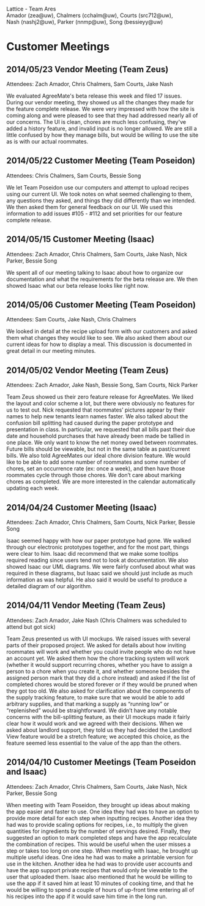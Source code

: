 Lattice - Team Ares  
Amador (zea@uw), Chalmers (cchalm@uw), Courts (src712@uw),  
Nash (nashj2@uw), Parker (nnmp@uw), Song (bessieyy@uw)  


# Customer Meetings

## 2014/05/23 Vendor Meeting (Team Zeus)
Attendees: Zach Amador, Chris Chalmers, Sam Courts, Jake Nash

We evaluated AgreeMate's beta release this week and filed 17 issues. During our vendor meeting, they showed us all the changes they made for the feature complete release. We were very impressed with how the site is coming along and were pleased to see that they had addressed nearly all of our concerns. The UI is clean, chores are much less confusing, they've added a history feature, and invalid input is no longer allowed. We are still a little confused by how they manage bills, but would be willing to use the site as is with our actual roommates.

## 2014/05/22 Customer Meeting (Team Poseidon)
Attendees: Chris Chalmers, Sam Courts, Bessie Song

We let Team Poseidon use our computers and attempt to upload recipes using our current UI. We took notes on what seemed challenging to them, any questions they asked, and things they did differently than we intended. We then asked them for general feedback on our UI. We used this information to add issues #105 - #112 and set priorities for our feature complete release.

## 2014/05/15 Customer Meeting (Isaac)
Attendees: Zach Amador, Chris Chalmers, Sam Courts, Jake Nash, Nick Parker, Bessie Song

We spent all of our meeting talking to Isaac about how to organize our documentation and what the requirements for the beta release are. We then showed Isaac what our beta release looks like right now.

## 2014/05/06 Customer Meeting (Team Poseidon)
Attendees: Sam Courts, Jake Nash, Chris Chalmers

We looked in detail at the recipe upload form with our customers and asked them what changes they would like to see. We also asked them about our current ideas for how to display a meal. This discussion is documented in great detail in our meeting minutes.

## 2014/05/02 Vendor Meeting (Team Zeus)
Attendees: Zach Amador, Jake Nash, Bessie Song, Sam Courts, Nick Parker

Team Zeus showed us their zero feature release for AgreeMates. We liked the layout and color scheme a lot, but there were obviously no features for us to test out. Nick requested that roommates’ pictures appear by their names to help new tenants learn names faster. We also talked about the confusion bill splitting had caused during the paper prototype and presentation in class. In particular, we requested that all bills past their due date and household purchases that have already been made be tallied in one place. We only want to know the net money owed between roommates. Future bills should be viewable, but not in the same table as past/current bills. We also told AgreeMates our ideal chore division feature. We would like to be able to add some number of roommates and some number of chores, set an occurrence rate (ex: once a week), and then have those roommates cycle through those chores. We don’t care about marking chores as completed. We are more interested in the calendar automatically updating each week.

## 2014/04/24 Customer Meeting (Isaac)
Attendees: Zach Amador, Chris Chalmers, Sam Courts, Nick Parker, Bessie Song

Isaac seemed happy with how our paper prototype had gone. We walked through our electronic prototypes together, and for the most part, things were clear to him. Isaac did recommend that we make some tooltips required reading since users tend not to look at documentation. We also showed Isaac our UML diagrams. We were fairly confused about what was required in these diagrams, but Isaac said we should just include as much information as was helpful. He also said it would be useful to produce a detailed diagram of our algorithm.

## 2014/04/11 Vendor Meeting (Team Zeus)
Attendees: Zach Amador, Jake Nash (Chris Chalmers was scheduled to attend but got sick)

Team Zeus presented us with UI mockups. We raised issues with several parts of their proposed project. We asked for details about how inviting roommates will work and whether you could invite people who do not have an account yet. We asked them how the chore tracking system will work (whether it would support recurring chores, whether you have to assign a person to a chore when you create it, and whether someone besides the assigned person mark that they did a chore instead) and asked if the list of completed chores would be stored forever or if they would be pruned when they got too old. We also asked for clarification about the components of the supply tracking feature, to make sure that we would be able to add arbitrary supplies, and that marking a supply as “running low” or “replenished” would be straightforward. We didn’t have any notable concerns with the bill-splitting feature, as their UI mockups made it fairly clear how it would work and we agreed with their decisions. When we asked about landlord support, they told us they had decided the Landlord View feature would be a stretch feature; we accepted this choice, as the feature seemed less essential to the value of the app than the others.

## 2014/04/10 Customer Meetings (Team Poseidon and Isaac)
Attendees: Zach Amador, Chris Chalmers, Sam Courts, Jake Nash, Nick Parker, Bessie Song

When meeting with Team Poseidon, they brought up ideas about making the app easier and faster to use. One idea they had was to have an option to provide more detail for each step when inputting recipes. Another idea they had was to provide scaling options for recipes, i.e., to multiply the given quantities for ingredients by the number of servings desired. Finally, they suggested an option to mark completed steps and have the app recalculate the combination of recipes. This would be useful when the user misses a step or takes too long on one step. When meeting with Isaac, he brought up multiple useful ideas. One idea he had was to make a printable version for use in the kitchen. Another idea he had was to provide user accounts and have the app support private recipes that would only be viewable to the user that uploaded them. Isaac also mentioned that he would be willing to use the app if it saved him at least 10 minutes of cooking time, and that he would be willing to spend a couple of hours of up-front time entering all of his recipes into the app if it would save him time in the long run.
